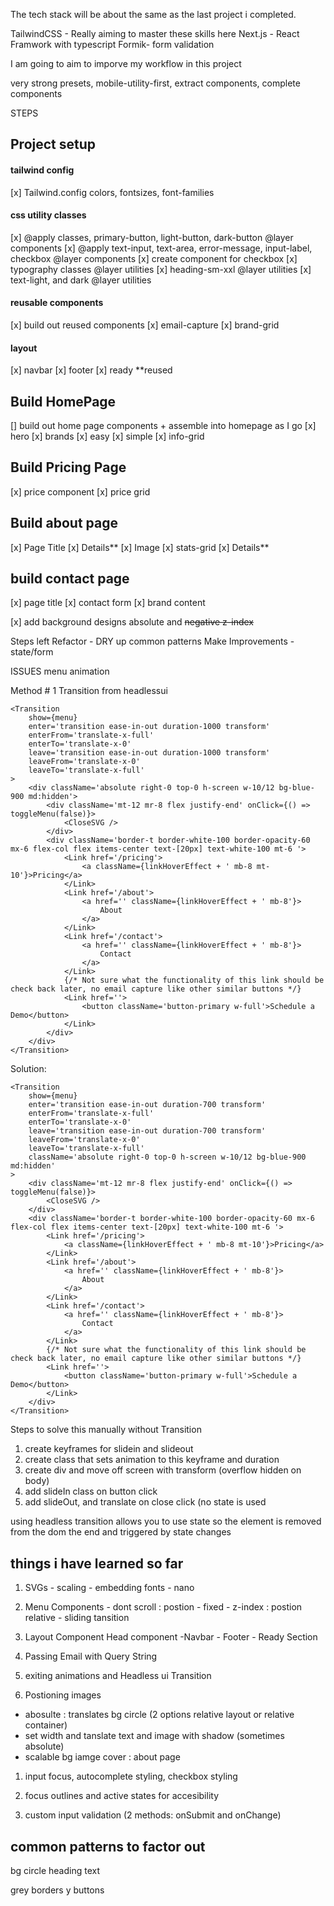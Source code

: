 The tech stack will be about the same as the last project i completed.

TailwindCSS - Really aiming to master these skills here
Next.js - React Framwork with typescript
Formik- form validation

I am going to aim to imporve my workflow in this project

very strong presets, mobile-utility-first, extract components, complete components

STEPS

## Project setup

#### tailwind config

[x] Tailwind.config colors, fontsizes, font-families

#### css utility classes

[x] @apply classes, primary-button, light-button, dark-button @layer components
[x] @apply text-input, text-area, error-message, input-label, checkbox @layer components
[x] create component for checkbox
[x] typography classes @layer utilities
[x] heading-sm-xxl @layer utilities
[x] text-light, and dark @layer utilities

#### reusable components

[x] build out reused components
[x] email-capture
[x] brand-grid

#### layout

[x] navbar
[x] footer
[x] ready \*\*reused

## Build HomePage

[] build out home page components + assemble into homepage as I go
[x] hero
[x] brands
[x] easy
[x] simple
[x] info-grid

## Build Pricing Page

[x] price component
[x] price grid

## Build about page

[x] Page Title
[x] Details**
[x] Image
[x] stats-grid
[x] Details**

## build contact page

[x] page title
[x] contact form
[x] brand content

[x] add background designs absolute and ~~negative z-index~~

Steps left
Refactor - DRY up common patterns
Make Improvements - state/form

ISSUES menu animation

Method # 1 Transition from headlessui

```tsx
<Transition
	show={menu}
	enter='transition ease-in-out duration-1000 transform'
	enterFrom='translate-x-full'
	enterTo='translate-x-0'
	leave='transition ease-in-out duration-1000 transform'
	leaveFrom='translate-x-0'
	leaveTo='translate-x-full'
>
	<div className='absolute right-0 top-0 h-screen w-10/12 bg-blue-900 md:hidden'>
		<div className='mt-12 mr-8 flex justify-end' onClick={() => toggleMenu(false)}>
			<CloseSVG />
		</div>
		<div className='border-t border-white-100 border-opacity-60 mx-6 flex-col flex items-center text-[20px] text-white-100 mt-6 '>
			<Link href='/pricing'>
				<a className={linkHoverEffect + ' mb-8 mt-10'}>Pricing</a>
			</Link>
			<Link href='/about'>
				<a href='' className={linkHoverEffect + ' mb-8'}>
					About
				</a>
			</Link>
			<Link href='/contact'>
				<a href='' className={linkHoverEffect + ' mb-8'}>
					Contact
				</a>
			</Link>
			{/* Not sure what the functionality of this link should be check back later, no email capture like other similar buttons */}
			<Link href=''>
				<button className='button-primary w-full'>Schedule a Demo</button>
			</Link>
		</div>
	</div>
</Transition>
```

Solution:

```tsx
<Transition
	show={menu}
	enter='transition ease-in-out duration-700 transform'
	enterFrom='translate-x-full'
	enterTo='translate-x-0'
	leave='transition ease-in-out duration-700 transform'
	leaveFrom='translate-x-0'
	leaveTo='translate-x-full'
	className='absolute right-0 top-0 h-screen w-10/12 bg-blue-900 md:hidden'
>
	<div className='mt-12 mr-8 flex justify-end' onClick={() => toggleMenu(false)}>
		<CloseSVG />
	</div>
	<div className='border-t border-white-100 border-opacity-60 mx-6 flex-col flex items-center text-[20px] text-white-100 mt-6 '>
		<Link href='/pricing'>
			<a className={linkHoverEffect + ' mb-8 mt-10'}>Pricing</a>
		</Link>
		<Link href='/about'>
			<a href='' className={linkHoverEffect + ' mb-8'}>
				About
			</a>
		</Link>
		<Link href='/contact'>
			<a href='' className={linkHoverEffect + ' mb-8'}>
				Contact
			</a>
		</Link>
		{/* Not sure what the functionality of this link should be check back later, no email capture like other similar buttons */}
		<Link href=''>
			<button className='button-primary w-full'>Schedule a Demo</button>
		</Link>
	</div>
</Transition>
```

Steps to solve this manually without Transition

1. create keyframes for slidein and slideout
1. create class that sets animation to this keyframe and duration
1. create div and move off screen with transform (overflow hidden on body)
1. add slideIn class on button click
1. add slideOut, and translate on close click (no state is used

using headless transition allows you to use state so the element is removed from the dom the end and triggered by state changes

## things i have learned so far

1. SVGs - scaling - embedding fonts - nano

1. Menu Components - dont scroll : postion - fixed - z-index : postion relative - sliding tansition

1. Layout Component
   Head component
   -Navbar - Footer - Ready Section

1. Passing Email with Query String

1. exiting animations and Headless ui Transition

1. Postioning images

- abosulte : translates bg circle (2 options relative layout or relative container)
- set width and tanslate text and image with shadow (sometimes absolute)
- scalable bg iamge cover : about page

1. input focus, autocomplete styling, checkbox styling

1. focus outlines and active states for accesibility

1. custom input validation (2 methods: onSubmit and onChange)

## common patterns to factor out

bg circle
heading text

grey borders y
buttons
